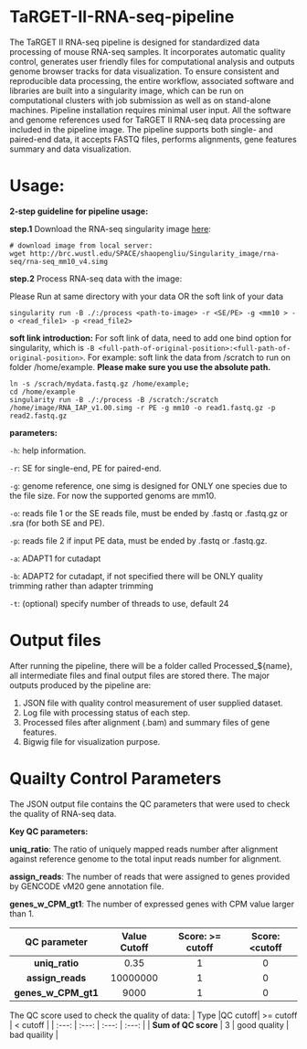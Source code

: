 # TaRGET-II-RNA-seq-pipeline

The TaRGET II RNA-seq pipeline is designed for standardized data processing of mouse RNA-seq samples. It incorporates automatic quality control, generates user friendly files for computational analysis and outputs genome browser tracks for data visualization. To ensure consistent and reproducible data processing, the entire workflow, associated software and libraries are built into a singularity image, which can be run on computational clusters with job submission as well as on stand-alone machines. Pipeline installation requires minimal user input. All the software and genome references used for TaRGET II RNA-seq data processing are included in the pipeline image. The pipeline supports both single- and paired-end data, it accepts FASTQ files, performs alignments, gene features summary and data visualization. 


# Usage:

**2-step guideline for pipeline usage:**

**step.1** Download the RNA-seq singularity image [here](http://brc.wustl.edu/SPACE/shaopengliu/Singularity_image/rna-seq/rna-seq_mm10_v4.simg):
```
# download image from local server:
wget http://brc.wustl.edu/SPACE/shaopengliu/Singularity_image/rna-seq/rna-seq_mm10_v4.simg  
```
**step.2** Process RNA-seq data with the image: 

Please Run at same directory with your data OR the soft link of your data
```
singularity run -B ./:/process <path-to-image> -r <SE/PE> -g <mm10 > -o <read_file1> -p <read_file2>
```
**soft link introduction:** For soft link of data, need to add one bind option for singularity, which is ```-B <full-path-of-original-position>:<full-path-of-original-position>```. 
For example:
soft link the data from /scratch to run on folder /home/example. **Please make sure you use the absolute path.**
```
ln -s /scrach/mydata.fastq.gz /home/example;
cd /home/example
singularity run -B ./:/process -B /scratch:/scratch /home/image/RNA_IAP_v1.00.simg -r PE -g mm10 -o read1.fastq.gz -p read2.fastq.gz
```
**parameters:**

`-h`: help information.

`-r`: SE for single-end, PE for paired-end.

`-g`: genome reference, one simg is designed for ONLY one species due to the file size. For now the supported genoms are mm10.

`-o`: reads file 1 or the SE reads file, must be ended by .fastq or .fastq.gz or .sra (for both SE and PE). 

`-p`: reads file 2 if input PE data, must be ended by .fastq or .fastq.gz.

`-a`: ADAPT1 for cutadapt

`-b`: ADAPT2 for cutadapt, if not specified there will be ONLY quality trimming rather than adapter trimming

`-t`: (optional) specify number of threads to use, default 24

# Output files

After running the pipeline, there will be a folder called Processed_${name}, all intermediate files and final output files are stored there. The major outputs produced by the pipeline are:
  1)	JSON file with quality control measurement of user supplied dataset. 
  2)	Log file with processing status of each step.
  3)	Processed files after alignment (.bam) and summary files of gene features. 
  4)	Bigwig file for visualization purpose.

# Quailty Control Parameters
The JSON output file contains the QC parameters that were used to check the quality of RNA-seq data.

**Key QC parameters:**
 
**uniq_ratio**: The ratio of uniquely mapped reads number after alignment against reference genome to the total input reads number for alignment.

**assign_reads**: The number of reads that were assigned to genes provided by GENCODE vM20 gene annotation file.

**genes_w_CPM_gt1**: The number of expressed genes with CPM value larger than 1.

|QC parameter|Value Cutoff|Score: >= cutoff|Score: <cutoff|
| :---: | :---: | :---: | :---: |
|**uniq_ratio**|0.35|1|0|
|**assign_reads**|10000000|1|0|
|**genes_w_CPM_gt1**|9000|1|0|

The QC score used to check the quality of data:
| Type |QC cutoff| >= cutoff | < cutoff |
| :---: | :---: | :---: | :---: |
| **Sum of QC score** | 3 | good quality | bad quaility |









